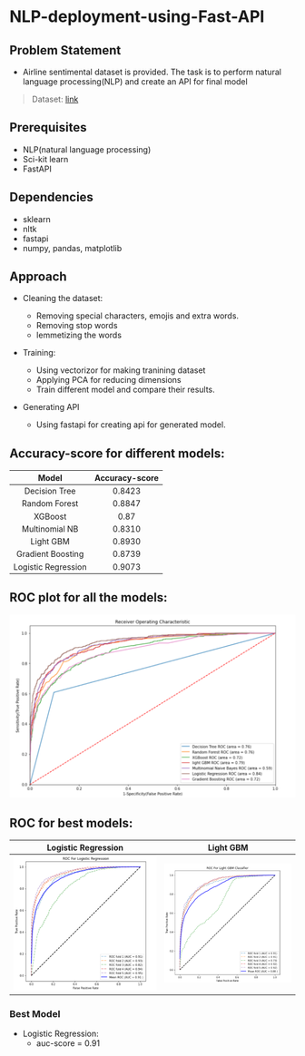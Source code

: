 # NLP-deployment-using-Fast-API
## Problem Statement
* Airline sentimental dataset is provided. The task is to perform natural language processing(NLP) and create an API for final model
> Dataset: [link](https://drive.google.com/file/d/1iHdXv0ex90AT3T2JqFlTRqNtZuATkEJn/view?usp=sharing)
## Prerequisites
* NLP(natural language processing)
* Sci-kit learn
* FastAPI

## Dependencies
* sklearn
* nltk
* fastapi
* numpy, pandas, matplotlib

## Approach
* Cleaning the dataset: 
    * Removing special characters, emojis and extra words.
    * Removing stop words
    * lemmetizing the words
    
* Training:
    * Using vectorizor for making tranining dataset
    * Applying PCA for reducing dimensions
    * Train different model and compare their results.
* Generating API
    * Using fastapi for creating api for generated model.

## Accuracy-score for different models:
 | Model | Accuracy-score |
 | :---: | :---:|
 | Decision Tree | 0.8423 |
 | Random Forest | 0.8847 |
 | XGBoost | 0.87 |
 | Multinomial NB | 0.8310 |
 | Light GBM | 0.8930 |
 | Gradient Boosting | 0.8739 |
 | Logistic Regression | 0.9073 |

## ROC plot for all the models:
![alt text](./Images/Roc_all.png)
## ROC for best models:
Logistic Regression | Light GBM
:------------------:|:--------:|
![alt](./Images/Roc_lr.png)| ![alt](./Images/Roc_lgbm.png)
### Best Model
* Logistic Regression: 
   * auc-score = 0.91
